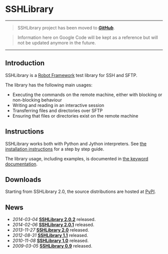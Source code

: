 # SSHLibrary #


---


> SSHLibrary project has been moved to _**[GitHub](https://github.com/robotframework/SSHLibrary)**_.

> Information here on Google Code will be kept as a reference but will not be updated anymore in the future.


---


## Introduction ##

SSHLibrary is a [Robot Framework](http://code.google.com/p/robotframework) test library for SSH and SFTP.

The library has the following main usages:
  * Executing the commands on the remote machine, either with blocking or non-blocking behaviour
  * Writing and reading in an interactive session
  * Transferring files and directories over SFTP
  * Ensuring that files or directories exist on the remote machine

## Instructions ##

SSHLibrary works both with Python and Jython interpreters. See [the installation instructions](InstallationInstructions.md) for a step by step guide.

The library usage, including examples, is documented in [the keyword documentation](KeywordDocumentation.md).

## Downloads ##

Starting from SSHLibrary 2.0, the source distributions are hosted at [PyPI](https://pypi.python.org/pypi/robotframework-sshlibrary).

## News ##

  * _2014-03-04_  **[SSHLibrary 2.0.2](ReleaseNotes#SSHLibrary_2.0.2.md)** released.
  * _2014-02-06_  **[SSHLibrary 2.0.1](ReleaseNotes#SSHLibrary_2.0.1.md)** released.
  * _2013-11-27_  **[SSHLibrary 2.0](ReleaseNotes#SSHLibrary_2.0.md)** released.
  * _2012-08-31_  **[SSHLibrary 1.1](ReleaseNotes#SSHLibrary_1.1.md)** released.
  * _2010-11-08_  **[SSHLibrary 1.0](ReleaseNotes#SSHLibrary_1.0.md)** released.
  * _2009-03-05_  **[SSHLibrary 0.9](ReleaseNotes#SSHLibrary_0.9.md)** released.
